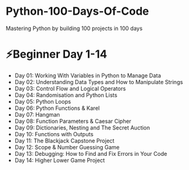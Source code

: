 # Python-100-Days-Of-Code
Mastering Python by building 100 projects in 100 days

# ⚡Beginner Day 1-14

<ul>
    <li>Day 01: Working With Variables in Python to Manage Data</li>
    <li>Day 02: Understanding Data Types and How to Manipulate Strings</li>
    <li>Day 03: Control Flow and Logical Operators</li>
    <li>Day 04: Randomisation and Python Lists</li>
    <li>Day 05: Python Loops</li>
    <li>Day 06: Python Functions & Karel</li>
    <li>Day 07: Hangman</li>
    <li>Day 08: Function Parameters & Caesar Cipher</li>
    <li>Day 09: Dictionaries, Nesting and The Secret Auction</li>
    <li>Day 10: Functions with Outputs</li>
    <li>Day 11: The Blackjack Capstone Project</li>
    <li>Day 12: Scope & Number Guessing Game</li>
    <li>Day 13: Debugging: How to Find and Fix Errors in Your Code</li>
    <li>Day 14: Higher Lower Game Project</li>
</ul>

